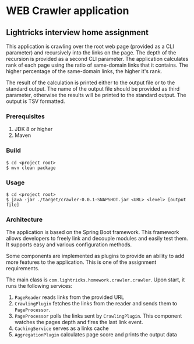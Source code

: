 # WEB Crawler application
## Lightricks interview home assignment

This application is crawling over the root web page (provided as a CLI parameter)
and recursively into the links on the page. The depth of the recursion is provided as a second CLI parameter.
The application calculates rank of each page using the ratio of same-domain links that it contains. The higher 
percentage of the same-domain links, the higher it's rank.

The result of the calculation is printed either to the output file or 
to the standard output. The name of the output file should be provided as third parameter, otherwise the results
will be printed to the standard output. The output is TSV formatted.

### Prerequisites
1. JDK 8 or higher
2. Maven

### Build
```shell
$ cd <project root>
$ mvn clean package
```

### Usage
```shell
$ cd <project root>
$ java -jar ./target/crawler-0.0.1-SNAPSHOT.jar <URL> <level> [output file]
```

### Architecture
The application is based on the Spring Boot framework. This framework allows developers to freely 
link and decouple modules and easily test them. It supports easy and various configuration methods.

Some components are implemented as plugins to provide an ability to add more features to the 
application. This is one of the assignment requirements.

The main class is ```com.lightricks.homework.crawler.crawler```.
Upon start, it runs the following services:
1. ```PageReader``` reads links from the provided URL
2. ```CrawlingPlugin``` fetches the links from the reader and sends them to ```PageProcessor```.
3. ```PageProcessor``` polls the links sent by ```CrawlingPlugin```. This component watches the pages depth and fires 
the last link event.
4. ```CachingService``` serves as a links cache
5. ```AggregationPlugin``` calculates page score and prints the output data
